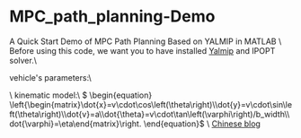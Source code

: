 # MPC_path_planning-Demo
A Quick Start Demo of MPC Path Planning Based on YALMIP in MATLAB
\\
Before using this code, we want you to have installed [Yalmip](https://yalmip.github.io/download/) and IPOPT solver.\\

vehicle's parameters:\\

\\
kinematic model:\\
$ \begin{equation}
\left\{\begin{matrix}\dot{x}=v\cdot\cos\left(\theta\right)\\\dot{y}=v\cdot\sin\left(\theta\right)\\\dot{v}=a\\\dot{\theta}=v\cdot\tan\left(\varphi\right)/b\_width\\\dot{\varphi}=\eta\end{matrix}\right.
\end{equation}$
\\
[Chinese blog](https://zhuanlan.zhihu.com/p/652511722)
